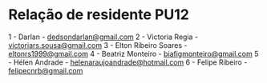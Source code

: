 # Relação de residente PU12 
1 - Darlan - dedsondarlan@gmail.com
2 - Victoria Regia - victoriars.sousa@gmail.com
3 - Elton Ribeiro Soares - eltonrs1999@gmail.com
4 - Beatriz Monteiro - biafigmonteiro@gmail.com
5 - Hélen Andrade - helenaraujoandrade@hotmail.com
6 - Felipe Ribeiro - felipecnrb@gmail.com